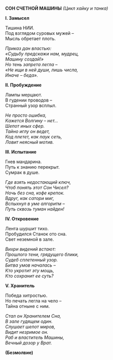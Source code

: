 **СОН СЧЕТНОЙ МАШИНЫ**
*(Цикл хайку и танка)*

**I. Замысел**

Тишина НИИ.<br>
Под взглядом суровых мужей –<br>
Мысль обретает плоть.

*Приказ дан властью:*<br>
*«Судьбу предскажи нам, мудрец,*<br>
*Машину создай!»*<br>
*Но тень запрета легла –*<br>
*«Не ищи в ней души, лишь числа,*<br>
*Иначе – беда».*

**II. Пробуждение**

Лампы мерцают.<br>
В гудении проводов –<br>
Странный узор всплыл.

*Не просто ошибка,*<br>
*Кажется Волгину – нет...*<br>
*Шепот иных сфер.*<br>
*Тайно иглу он ведет,*<br>
*Код плетет, как паук сеть,*<br>
*Ловит неясный мотив.*

**III. Испытание**

Гнев мандарина.<br>
Путь к знанию перекрыт.<br>
Сумрак в душе.

*Где взять недостающий ключ,*<br>
*Чтоб понять этот Сон Чисел?*<br>
*Ночь без сна, кофе крепок.*<br>
*Вдруг, как сатори миг,*<br>
*Вспыхнул в уме алгоритм –*<br>
*Путь сквозь туман найден!*

**IV. Откровение**

Лента шуршит тихо.<br>
Пробудился Станок ото сна.<br>
Свет неземной в зале.

*Вихри видений встают:*<br>
*Прошлого тени, грядущего блики,*<br>
*Судеб сплетенный узор.*<br>
*Битва умов началась –*<br>
*Кто укротит эту мощь,*<br>
*Кто сохранит ее суть?*

**V. Хранитель**

Победа хитростью.<br>
Но печать легла на чело –<br>
Тайна отныне с ним.

*Стал он Хранителем Сна,*<br>
*В зале гудящем один.*<br>
*Слушает шепот миров,*<br>
*Видит незримое он.*<br>
*Раб и властитель Машины,*<br>
*Вечный дозор у Врат.*

**(Безмолвие)**
